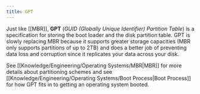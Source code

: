 ```yaml
---
title: GPT
---
```


Just like [[MBR]], **GPT** (*GUID (Globally Unique Identifier) Partition Table*) is a specification for storing the boot loader and the disk partition table. GPT is slowly replacing MBR because it supports greater storage capacities (MBR only supports partitions of up to 2TB) and does a better job of preventing data loss and corruption since it replicates your data across your disk.

See [[Knowledge/Engineering/Operating Systems/MBR|MBR]] for more details about partitioning schemes and see [[Knowledge/Engineering/Operating Systems/Boot Process|Boot Process]] for how GPT fits in to getting an operating system booted.
